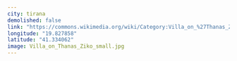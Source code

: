 ```yaml
---
city: tirana
demolished: false
link: "https://commons.wikimedia.org/wiki/Category:Villa_on_%27Thanas_Ziko%27_street"
longitude: "19.827858"
latitude: "41.334062"
image: Villa_on_Thanas_Ziko_small.jpg
---
```

